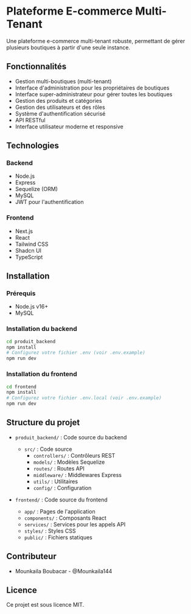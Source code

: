 # Plateforme E-commerce Multi-Tenant

Une plateforme e-commerce multi-tenant robuste, permettant de gérer plusieurs boutiques à partir d'une seule instance.

## Fonctionnalités

- Gestion multi-boutiques (multi-tenant)
- Interface d'administration pour les propriétaires de boutiques
- Interface super-administrateur pour gérer toutes les boutiques
- Gestion des produits et catégories
- Gestion des utilisateurs et des rôles
- Système d'authentification sécurisé
- API RESTful
- Interface utilisateur moderne et responsive

## Technologies

### Backend
- Node.js
- Express
- Sequelize (ORM)
- MySQL
- JWT pour l'authentification

### Frontend
- Next.js
- React
- Tailwind CSS
- Shadcn UI
- TypeScript

## Installation

### Prérequis
- Node.js v16+
- MySQL

### Installation du backend
```bash
cd produit_backend
npm install
# Configurez votre fichier .env (voir .env.example)
npm run dev
```

### Installation du frontend
```bash
cd frontend
npm install
# Configurez votre fichier .env.local (voir .env.example)
npm run dev
```

## Structure du projet

- `produit_backend/` : Code source du backend
  - `src/` : Code source
    - `controllers/` : Contrôleurs REST
    - `models/` : Modèles Sequelize
    - `routes/` : Routes API
    - `middleware/` : Middlewares Express
    - `utils/` : Utilitaires
    - `config/` : Configuration

- `frontend/` : Code source du frontend
  - `app/` : Pages de l'application
  - `components/` : Composants React
  - `services/` : Services pour les appels API
  - `styles/` : Styles CSS
  - `public/` : Fichiers statiques

## Contributeur
- Mounkaila Boubacar - @Mounkaila144

## Licence
Ce projet est sous licence MIT. 